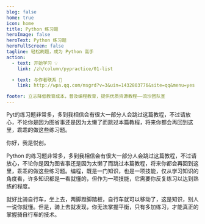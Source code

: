```yaml
---
blog: false
home: true
icon: home
title: Python 练习题
heroImage: false
heroText: Python 练习题
heroFullScreen: false
tagline: 轻松刷题，成为 Python 高手
action:
  - text: 开始学习 💡
    link: /zh/column/pypractice/01-list

  - text: 与作者联系 👋
    link: http://wpa.qq.com/msgrd?v=3&uin=1432803776&site=qq&menu=yes

footer: 立志降低教育成本，普及编程教育，提供优质资源教程——流沙团队宣
---
```




Pyt的练习题非常多，多到我相信会有很大一部分人会跳过这篇教程，不过请放心，不论你是因为图省事还是因为太懒了而跳过本篇教程，将来你都会再回到这里，乖乖的做这些练习题。



你好，我是悦创。

Python 的练习题非常多，多到我相信会有很大一部分人会跳过这篇教程，不过请放心，不论你是因为图省事还是因为太懒了而跳过本篇教程，将来你都会再回到这里，乖乖的做这些练习题。编程，既是一门知识，也是一项技能，仅从学习知识的角度看，许多知识都是一看就懂的，但作为一项技能，它需要你反复练习以达到熟练的程度。

就好比骑自行车，坐上去，两脚蹬脚踏板，自行车就可以移动了，这是知识，别人一说你就懂。但是，骑上去就发现，你无法掌握平衡，只有多加练习，才能真正的掌握骑自行车的技术。
